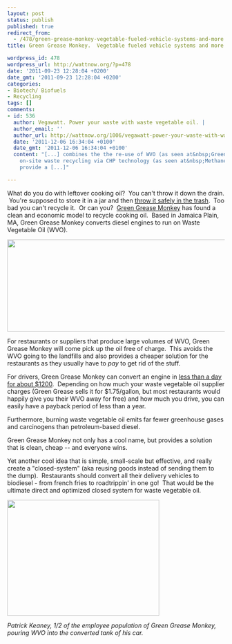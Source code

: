 ```yaml
---
layout: post
status: publish
published: true
redirect_from:
  - /478/green-grease-monkey-vegetable-fueled-vehicle-systems-and-more
title: Green Grease Monkey.  Vegetable fueled vehicle systems and more.

wordpress_id: 478
wordpress_url: http://wattnow.org/?p=478
date: '2011-09-23 12:28:04 +0200'
date_gmt: '2011-09-23 12:28:04 +0200'
categories:
- Biotech/ Biofuels
- Recycling
tags: []
comments:
- id: 536
  author: Vegawatt. Power your waste with waste vegetable oil. |
  author_email: ''
  author_url: http://wattnow.org/1006/vegawatt-power-your-waste-with-waste-vegetable-oil
  date: '2011-12-06 16:34:04 +0100'
  date_gmt: '2011-12-06 16:34:04 +0100'
  content: "[...] combines the the re-use of WVO (as seen at&nbsp;Green Grease Monkey)&nbsp;and
    on-site waste recycling via CHP technology (as seen at&nbsp;Methane Harvest) to
    provide a [...]"

---
```

<p>What do you do with leftover cooking oil? &nbsp;You can't throw it down the drain. &nbsp;You're supposed to store it in a jar and then <a href="http://www.cambridgema.gov/theworks/ourservices/recyclingandtrash/curbsidecollections/getridofitright/foodandcookingoil.aspx">throw it safely in the trash</a>. &nbsp;Too bad you can't recycle it. &nbsp;Or can you? &nbsp;<a href="http://www.greengreasemonkey.com/">Green Grease Monkey</a>&nbsp;has found a clean and economic model to recycle cooking oil. &nbsp;Based in Jamaica Plain, MA, Green Grease Monkey converts diesel engines to run on Waste Vegetable Oil (WVO).</p>
<p><a href="{{ 'assets/from-wordpress/uploads/2011/09/Screen-shot-2011-09-23-at-7.25.55-AM.png' | relative_url }}"><img class="alignleft size-full wp-image-479" title="Screen shot 2011-09-23 at 7.25.55 AM" src="{{ 'assets/from-wordpress/uploads/2011/09/Screen-shot-2011-09-23-at-7.25.55-AM.png' | relative_url }}" alt="" width="848" height="213" /></a></p>
<p>For restaurants or suppliers that produce large volumes of WVO, Green Grease Monkey will come pick up the oil free of charge. &nbsp;This avoids the WVO going to the landfills and also provides a cheaper solution for the restaurants as they usually have to <em>pay</em>&nbsp;to get rid of the stuff.</p>
<p>For drivers, Green Grease Monkey can convert an engine in <a href="http://www.greenwinwin.com/2010/07/pure-and-simple-green-grease-monkey.html">less than a day for about $1200</a>. &nbsp;Depending on how much your waste vegetable oil supplier charges (Green Grease sells it for $1.75/gallon, but most restaurants would happily give you their WVO away for free) and how much you drive, you can easily have a payback period of less than a year.</p>
<p>Furthermore, burning waste vegetable oil emits far fewer greenhouse gases and carcinogens than petroleum-based diesel.</p>
<p>Green Grease Monkey not only has a cool name, but provides a solution that is clean, cheap -- and everyone wins.</p>
<p>Yet another cool idea that is simple, small-scale but effective, and really create a "closed-system" (aka reusing goods instead of sending them to the dump). &nbsp;Restaurants should convert all their delivery vehicles to biodiesel - from french fries to roadtrippin' in one go! &nbsp;That would be the ultimate direct and optimized closed system for waste vegetable oil.</p>
<p><a href="{{ 'assets/from-wordpress/uploads/2011/09/Screen-shot-2011-09-23-at-7.44.17-AM.png' | relative_url }}"><img class="alignleft size-full wp-image-480" title="Screen shot 2011-09-23 at 7.44.17 AM" src="{{ 'assets/from-wordpress/uploads/2011/09/Screen-shot-2011-09-23-at-7.44.17-AM.png' | relative_url }}" alt="" width="352" height="268" /></a></p>


<p><em>Patrick Keaney, 1/2 of the employee population of Green Grease Monkey, pouring WVO into the converted tank of his car. &nbsp;</em></p>
